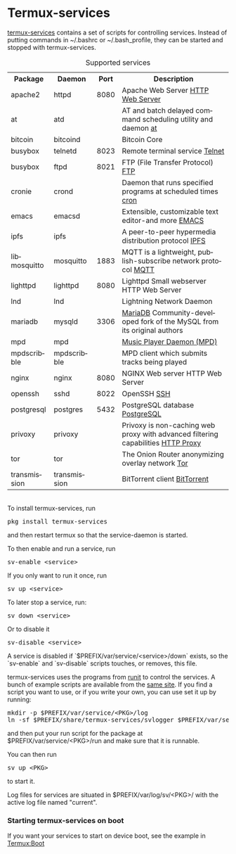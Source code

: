 # Termux-services
<!DOCTYPE html>
<html class="client-nojs" lang="en" dir="ltr">
<head>
<meta charset="UTF-8"/>
				<div id="mw-content-text" class="mw-body-content mw-content-ltr" lang="en" dir="ltr"><div class="mw-parser-output"><p><a rel="nofollow" class="external text" href="https://github.com/termux/termux-services">termux-services</a> contains a set of scripts for controlling services.
Instead of putting commands in ~/.bashrc or ~/.bash_profile, they can be started and stopped with termux-services.
</p>
<table class="wikitable">
<caption>Supported services
</caption>
<tbody><tr>
<th>Package</th>
<th>Daemon</th>
<th>Port</th>
<th>Description
</th></tr>
<tr>
<td>apache2</td>
<td>httpd</td>
<td>8080</td>
<td>Apache Web Server <a rel="nofollow" class="external text" href="https://en.wikipedia.org/wiki/Web_server">HTTP Web Server</a>
</td></tr>
<tr>
<td>at</td>
<td>atd</td>
<td></td>
<td>AT and batch delayed command scheduling utility and daemon <a rel="nofollow" class="external text" href="https://en.wikipedia.org/wiki/At_(command)">at</a>
</td></tr>
<tr>
<td>bitcoin</td>
<td>bitcoind</td>
<td></td>
<td>Bitcoin Core
</td></tr>
<tr>
<td>busybox</td>
<td>telnetd</td>
<td>8023</td>
<td>Remote terminal service <a rel="nofollow" class="external text" href="https://en.wikipedia.org/wiki/Telnet">Telnet</a>
</td></tr>
<tr>
<td>busybox</td>
<td>ftpd</td>
<td>8021</td>
<td>FTP (File Transfer Protocol) <a rel="nofollow" class="external text" href="https://en.wikipedia.org/wiki/File_Transfer_Protocol">FTP</a>
</td></tr>
<tr>
<td>cronie</td>
<td>crond</td>
<td></td>
<td>Daemon that runs specified programs at scheduled times <a rel="nofollow" class="external text" href="https://en.wikipedia.org/wiki/Cron">cron</a>
</td></tr>
<tr>
<td>emacs</td>
<td>emacsd</td>
<td></td>
<td>Extensible, customizable text editor-and more <a rel="nofollow" class="external text" href="https://www.emacswiki.org/emacs/EmacsAsDaemon">EMACS</a>
</td></tr>
<tr>
<td>ipfs</td>
<td>ipfs</td>
<td></td>
<td>A peer-to-peer hypermedia distribution protocol <a rel="nofollow" class="external text" href="https://en.wikipedia.org/wiki/InterPlanetary_File_System">IPFS</a>
</td></tr>
<tr>
<td>libmosquitto</td>
<td>mosquitto</td>
<td>1883</td>
<td>MQTT is a lightweight, publish-subscribe network protocol <a rel="nofollow" class="external text" href="https://en.wikipedia.org/wiki/MQTT">MQTT</a>
</td></tr>
<tr>
<td>lighttpd</td>
<td>lighttpd</td>
<td>8080</td>
<td>Lighttpd Small webserver HTTP Web Server
</td></tr>

<tr>
<td>lnd</td>
<td>lnd</td>
<td></td>
<td>Lightning Network Daemon
</td></tr>
<tr>
<td>mariadb</td>
<td>mysqld</td>
<td>3306</td>
<td><a rel="nofollow" class="external text" href="https://en.wikipedia.org/wiki/MariaDB">MariaDB</a> Community-developed fork of the MySQL from its original authors
</td></tr>
<tr>
<td>mpd</td>
<td>mpd</td>
<td></td>
<td><a rel="nofollow" class="external text" href="https://en.wikipedia.org/wiki/Music_Player_Daemon">Music Player Daemon (MPD)</a>
</td></tr>
<tr>
<td>mpdscribble</td>
<td>mpdscribble</td>
<td></td>
<td>MPD client which submits tracks being played
</td></tr>
<tr>
<td>nginx</td>
<td>nginx</td>
<td>8080</td>
<td>NGINX Web server HTTP Web Server
</td></tr>
<tr>
<td>openssh</td>
<td>sshd</td>
<td>8022</td>
<td>OpenSSH <a rel="nofollow" class="external text" href="https://en.wikipedia.org/wiki/Secure_Shell_Protocol">SSH</a>
</td></tr>
<tr>
<td>postgresql</td>
<td>postgres</td>
<td>5432</td>
<td>PostgreSQL database <a rel="nofollow" class="external text" href="https://en.wikipedia.org/wiki/PostgreSQL">PostgreSQL</a>
</td></tr>
<tr>
<td>privoxy</td>
<td>privoxy</td>
<td></td>
<td>Privoxy is non-caching web proxy with advanced filtering capabilities <a rel="nofollow" class="external text" href="https://en.wikipedia.org/wiki/Proxy_server">HTTP Proxy</a>
</td></tr>
<tr>
<td>tor</td>
<td>tor</td>
<td></td>
<td>The Onion Router anonymizing overlay network <a rel="nofollow" class="external text" href="https://en.wikipedia.org/wiki/Tor_(network)">Tor</a>
</td></tr>
<tr>
<td>transmission</td>
<td>transmission</td>
<td></td>
<td>BitTorrent client <a rel="nofollow" class="external text" href="https://en.wikipedia.org/wiki/BitTorrent">BitTorrent</a>
</td></tr></tbody></table>
<p><br />
To install termux-services, run
</p>
<pre>pkg install termux-services
</pre>
<p>and then restart termux so that the service-daemon is started.
</p><p>To then enable and run a service, run
</p>
<pre>sv-enable &lt;service&gt;
</pre>
<p>If you only want to run it once, run
</p>
<pre>sv up &lt;service&gt;
</pre>
<p>To later stop a service, run:
</p>
<pre>sv down &lt;service&gt;
</pre>
<p>Or to disable it
</p>
<pre>sv-disable &lt;service&gt;
</pre>
<p>A service is disabled if `$PREFIX/var/service/&lt;service&gt;/down` exists, so the `sv-enable` and `sv-disable` scripts touches, or removes, this file.
</p><p>termux-services uses the programs from <a rel="nofollow" class="external text" href="http://smarden.org/runit/">runit</a> to control the services. A bunch of example scripts are available from the <a rel="nofollow" class="external text" href="http://smarden.org/runit/runscripts.html">same site</a>.
If you find a script you want to use, or if you write your own, you can use set it up by running:
</p>
<pre>mkdir -p $PREFIX/var/service/&lt;PKG&gt;/log
ln -sf $PREFIX/share/termux-services/svlogger $PREFIX/var/service/&lt;PKG&gt;/log/run
</pre>
<p>and then put your run script for the package at $PREFIX/var/service/&lt;PKG&gt;/run and make sure that it is runnable.
</p><p>You can then run
</p>
<pre>sv up &lt;PKG&gt;
</pre>
<p>to start it.
</p><p>Log files for services are situated in $PREFIX/var/log/sv/&lt;PKG&gt;/ with the active log file named "current".
</p>
<h3><span class="mw-headline" id="Starting_termux-services_on_boot">Starting termux-services on boot</span></h3>
<p>If you want your services to start on device boot, see the example in <a href="/wiki/Termux:Boot" title="Termux:Boot">Termux:Boot</a>
</p>
				</div>
</html>
